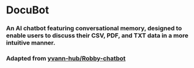 # DocuBot

### An AI chatbot featuring conversational memory, designed to enable users to discuss their CSV, PDF, and TXT data in a more intuitive manner. 

### Adapted from [yvann-hub/Robby-chatbot](https://github.com/yvann-hub/Robby-chatbot)


